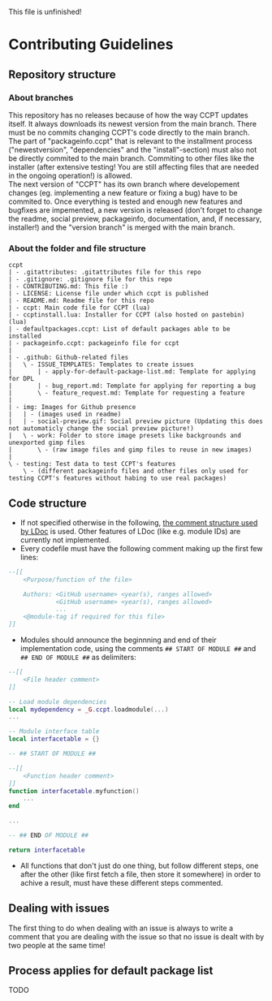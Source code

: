 This file is unfinished!
# Contributing Guidelines
## Repository structure
### About branches
This repository has no releases because of how the way CCPT updates itself. It always downloads its newest version from the main branch. There must be no commits changing CCPT's code directly to the main branch. The part of "packageinfo.ccpt" that is relevant to the installment process ("newestversion", "dependencies" and the "install"-section) must also not be directly commited to the main branch. Commiting to other files like the installer (after extensive testing! You are still affecting files that are needed in the ongoing operation!) is allowed.  
The next version of "CCPT" has its own branch where developement changes (eg. implementing a new feature or fixing a bug) have to be commited to. Once everything is tested and enough new features and bugfixes are impemented, a new version is released (don't forget to change the readme, social preview, packageinfo, documentation, and, if necessary, installer!) and the "version branch" is merged with the main branch.
### About the folder and file structure
```
ccpt  
| - .gitattributes: .gitattributes file for this repo  
| - .gitignore: .gitignore file for this repo  
| - CONTRIBUTING.md: This file :)  
| - LICENSE: License file under which ccpt is published   
| - README.md: Readme file for this repo  
| - ccpt: Main code file for CCPT (lua)  
| - ccptinstall.lua: Installer for CCPT (also hosted on pastebin) (lua)  
| - defaultpackages.ccpt: List of default packages able to be installed  
| - packageinfo.ccpt: packageinfo file for ccpt  
|  
| - .github: Github-related files  
|   \ - ISSUE_TEMPLATES: Templates to create issues  
|       | - apply-for-default-package-list.md: Template for applying for DPL  
|       | - bug_report.md: Template for applying for reporting a bug  
|       \ - feature_request.md: Template for requesting a feature  
|  
| - img: Images for Github presence  
|   | - (images used in readme)  
|   | - social-preview.gif: Social preview picture (Updating this does not automaticly change the social preview picture!)  
|   \ - work: Folder to store image presets like backgrounds and unexported gimp files  
|       \ - (raw image files and gimp files to reuse in new images)  
|  
\ - testing: Test data to test CCPT's features  
    \ - (different packageinfo files and other files only used for testing CCPT's features without habing to use real packages)
```

## Code structure
- If not specified otherwise in the following, [the comment structure used by LDoc](https://stevedonovan.github.io/ldoc/manual/doc.md.html) is used. Other features of LDoc (like e.g. module IDs) are currently not implemented.
- Every codefile must have the following comment making up the first few lines:
```lua
--[[ 
	<Purpose/function of the file>

	Authors: <GitHub username> <year(s), ranges allowed>
			 <GitHub username> <year(s), ranges allowed>
			 ...
	<@module-tag if required for this file>
]]
```
- Modules should announce the beginnning and end of their implementation code, using the comments ```## START OF MODULE ##``` and ```## END OF MODULE ##``` as delimiters:
```lua
--[[
	<File header comment>
]]

-- Load module dependencies
local mydependency = _G.ccpt.loadmodule(...)
...

-- Module interface table
local interfacetable = {}

-- ## START OF MODULE ##

--[[
	<Function header comment>
]]
function interfacetable.myfunction()
	...
end

...

-- ## END OF MODULE ##

return interfacetable
```
- All functions that don't just do one thing, but follow different steps, one after the other (like first fetch a file, then store it somewhere) in order to achive a result, must have these different steps commented.
## Dealing with issues
The first thing to do when dealing with an issue is always to write a comment that you are dealing with the issue so that no issue is dealt with by two people at the same time!
## Process applies for default package list
TODO
